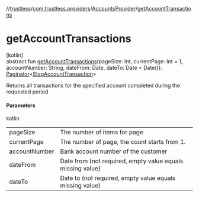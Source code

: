 //[trustless](../../../index.md)/[com.trustless.providers](../index.md)/[AccountsProvider](index.md)/[getAccountTransactions](get-account-transactions.md)

# getAccountTransactions

[kotlin]\
abstract fun [getAccountTransactions](get-account-transactions.md)(pageSize: Int, currentPage: Int = 1, accountNumber: String, dateFrom: Date, dateTo: Date = Date()): [Paginator](../../com.trustless.paginator/-paginator/index.md)&lt;[StaqAccountTransaction](../../com.trustless.requests.accounts/-staq-account-transaction/index.md)&gt;

Returns all transactions for the specified account completed during the requested period

#### Parameters

kotlin

| | |
|---|---|
| pageSize | The number of items for page |
| currentPage | The number of page, the count starts from 1. |
| accountNumber | Bank account number of the customer |
| dateFrom | Date from (not required, empty value equals missing value) |
| dateTo | Date to (not required, empty value equals missing value) |
